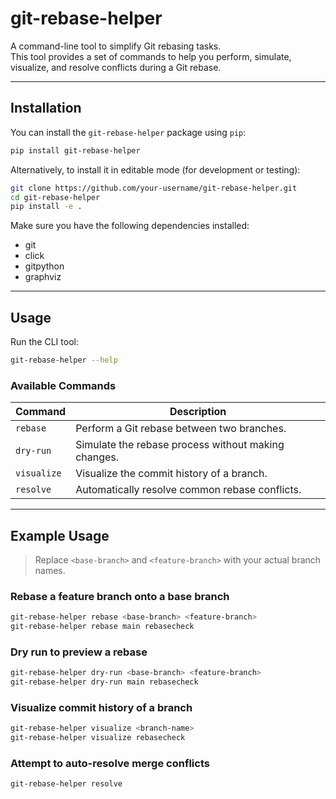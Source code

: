 ﻿# git-rebase-helper

A command-line tool to simplify Git rebasing tasks.  
This tool provides a set of commands to help you perform, simulate, visualize, and resolve conflicts during a Git rebase.

---

## Installation

You can install the `git-rebase-helper` package using `pip`:

```bash
pip install git-rebase-helper
```

Alternatively, to install it in editable mode (for development or testing):

```bash
git clone https://github.com/your-username/git-rebase-helper.git
cd git-rebase-helper
pip install -e .
```

Make sure you have the following dependencies installed:

- git  
- click  
- gitpython  
- graphviz  

---

##  Usage

Run the CLI tool:

```bash
git-rebase-helper --help
```

### Available Commands

| Command     | Description                                              |
|-------------|----------------------------------------------------------|
| `rebase`    | Perform a Git rebase between two branches.               |
| `dry-run`   | Simulate the rebase process without making changes.      |
| `visualize` | Visualize the commit history of a branch.                |
| `resolve`   | Automatically resolve common rebase conflicts.           |

---

## Example Usage

> Replace `<base-branch>` and `<feature-branch>` with your actual branch names.

### Rebase a feature branch onto a base branch

```bash
git-rebase-helper rebase <base-branch> <feature-branch>
git-rebase-helper rebase main rebasecheck
```

### Dry run to preview a rebase

```bash
git-rebase-helper dry-run <base-branch> <feature-branch>
git-rebase-helper dry-run main rebasecheck
```

### Visualize commit history of a branch

```bash
git-rebase-helper visualize <branch-name>
git-rebase-helper visualize rebasecheck
```

### Attempt to auto-resolve merge conflicts

```bash
git-rebase-helper resolve
```
